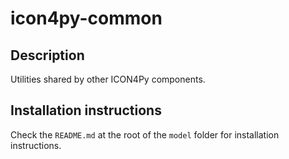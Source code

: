 # icon4py-common

## Description

Utilities shared by other ICON4Py components.

## Installation instructions

Check the `README.md` at the root of the `model` folder for installation instructions.
